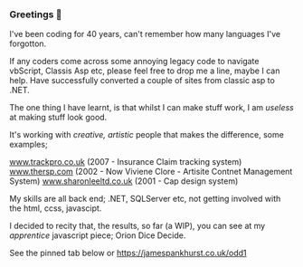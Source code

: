 ### Greetings 👋

I've been coding for 40 years, can't remember how many languages I've forgotton.

If any coders come across some annoying legacy code to navigate  vbScript, Classis Asp etc, please feel free to drop me a line, maybe I can help. Have successfully converted a couple of sites from classic asp to .NET.

The one thing I have learnt, is that whilst I can make stuff work, I am *useless* at making stuff look good.

It's working with *creative, artistic* people that makes the difference, some examples;

www.trackpro.co.uk (2007 - Insurance Claim tracking system)
www.thersp.com (2002 - Now Viviene Clore - Artisite Contnet Management System)
www.sharonleeltd.co.uk (2001 - Cap design  system)

My skills are all back end; .NET, SQLServer etc, not getting involved with the html, ccss, javascipt.

I decided to recity that, the results, so far (a WIP), you can see at my *apprentice* javascript piece; Orion Dice Decide.

See the pinned tab below or 
https://jamespankhurst.co.uk/odd1


<!--
- 👯 - 🤔 - 💬 - 📫 - 😄 - 


